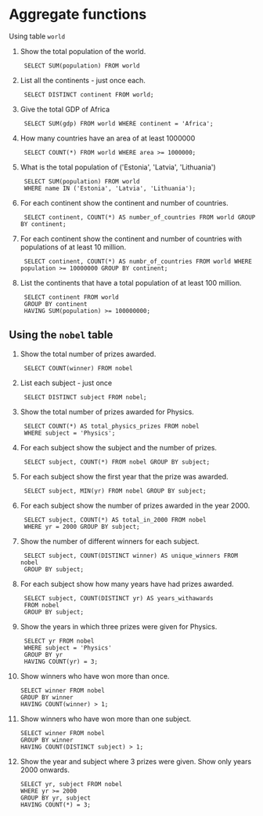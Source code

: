 # Aggregate functions

Using table `world`

1. Show the total population of the world.

        SELECT SUM(population) FROM world

2. List all the continents - just once each.

        SELECT DISTINCT continent FROM world;

3. Give the total GDP of Africa

        SELECT SUM(gdp) FROM world WHERE continent = 'Africa';

4. How many countries have an area of at least 1000000

        SELECT COUNT(*) FROM world WHERE area >= 1000000;

5. What is the total population of ('Estonia', 'Latvia', 'Lithuania')

        SELECT SUM(population) FROM world 
        WHERE name IN ('Estonia', 'Latvia', 'Lithuania');

6. For each continent show the continent and number of countries.

        SELECT continent, COUNT(*) AS number_of_countries FROM world GROUP BY continent;

7. For each continent show the continent and number of countries with populations of at least 10 million.

        SELECT continent, COUNT(*) AS numbr_of_countries FROM world WHERE population >= 10000000 GROUP BY continent;

8. List the continents that have a total population of at least 100 million.

        SELECT continent FROM world 
        GROUP BY continent 
        HAVING SUM(population) >= 100000000;

## Using the `nobel` table

1. Show the total number of prizes awarded.

        SELECT COUNT(winner) FROM nobel

2. List each subject - just once

        SELECT DISTINCT subject FROM nobel;

3. Show the total number of prizes awarded for Physics.

        SELECT COUNT(*) AS total_physics_prizes FROM nobel 
        WHERE subject = 'Physics';

4. For each subject show the subject and the number of prizes.

        SELECT subject, COUNT(*) FROM nobel GROUP BY subject;

5. For each subject show the first year that the prize was awarded.

        SELECT subject, MIN(yr) FROM nobel GROUP BY subject;

6. For each subject show the number of prizes awarded in the year 2000.

        SELECT subject, COUNT(*) AS total_in_2000 FROM nobel 
        WHERE yr = 2000 GROUP BY subject;

7. Show the number of different winners for each subject.

        SELECT subject, COUNT(DISTINCT winner) AS unique_winners FROM nobel 
        GROUP BY subject;

8. For each subject show how many years have had prizes awarded.

        SELECT subject, COUNT(DISTINCT yr) AS years_withawards 
        FROM nobel 
        GROUP BY subject;

9. Show the years in which three prizes were given for Physics.

        SELECT yr FROM nobel 
        WHERE subject = 'Physics' 
        GROUP BY yr 
        HAVING COUNT(yr) = 3;

10. Show winners who have won more than once.

        SELECT winner FROM nobel 
        GROUP BY winner 
        HAVING COUNT(winner) > 1;

11. Show winners who have won more than one subject.

        SELECT winner FROM nobel 
        GROUP BY winner 
        HAVING COUNT(DISTINCT subject) > 1;

12. Show the year and subject where 3 prizes were given. Show only years 2000 onwards.

        SELECT yr, subject FROM nobel 
        WHERE yr >= 2000 
        GROUP BY yr, subject 
        HAVING COUNT(*) = 3;